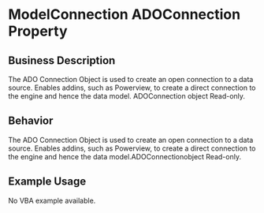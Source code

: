 # ModelConnection ADOConnection Property

## Business Description
The ADO Connection Object is used to create an open connection to a data source. Enables addins, such as Powerview, to create a direct connection to the engine and hence the data model. ADOConnection object Read-only.

## Behavior
The ADO Connection Object is used to create an open connection to a data source.  Enables addins, such as Powerview, to create a direct connection to the engine and hence the data model.ADOConnectionobject Read-only.

## Example Usage
No VBA example available.
